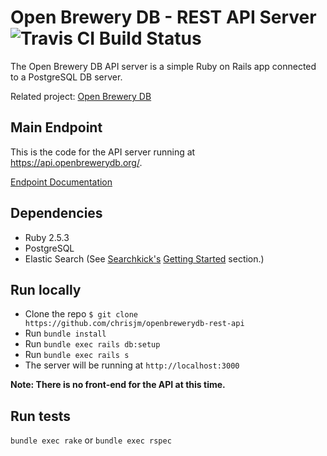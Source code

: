 # Open Brewery DB - REST API Server ![Travis CI Build Status](https://travis-ci.org/chrisjm/openbrewerydb-api-server.svg?branch=master)

The Open Brewery DB API server is a simple Ruby on Rails app connected to a PostgreSQL DB server.

Related project: [Open Brewery DB](https://www.github.com/chrisjm/openbrewerydb-search)

## Main Endpoint

This is the code for the API server running at https://api.openbrewerydb.org/.

[Endpoint Documentation](https://www.openbrewerydb.org/)

## Dependencies

- Ruby 2.5.3
- PostgreSQL
- Elastic Search (See [Searchkick's](https://github.com/ankane/searchkick) [Getting Started](https://github.com/ankane/searchkick#getting-started) section.)

## Run locally

* Clone the repo `$ git clone https://github.com/chrisjm/openbrewerydb-rest-api`
* Run `bundle install`
* Run `bundle exec rails db:setup`
* Run `bundle exec rails s`
* The server will be running at `http://localhost:3000`

**Note: There is no front-end for the API at this time.**

## Run tests

`bundle exec rake` or `bundle exec rspec`

